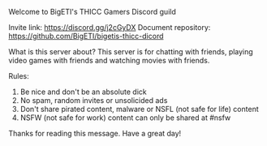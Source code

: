 Welcome to BigETI's THICC Gamers Discord guild

Invite link: https://discord.gg/j2cGyDX
Document repository: https://github.com/BigETI/bigetis-thicc-dicord

What is this server about?
This server is for chatting with friends, playing video games with friends and watching movies with friends.

Rules:
1. Be nice and don't be an absolute dick
2. No spam, random invites or unsolicided ads
3. Don't share pirated content, malware or NSFL (not safe for life) content
4. NSFW (not safe for work) content can only be shared at #nsfw

Thanks for reading this message.
Have a great day!